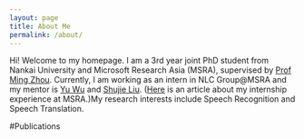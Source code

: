 ```yaml
---
layout: page
title: About Me
permalink: /about/
---
```

  Hi! Welcome to my homepage. I am a 3rd year joint PhD student from Nankai University and Microsoft Research Asia (MSRA), supervised by [Prof Ming Zhou](https://www.microsoft.com/en-us/research/people/mingzhou/). Currently, I am working as an intern in NLC Group@MSRA and my mentor is [Yu Wu](https://markwunlp.github.io/) and [Shujie Liu](https://www.microsoft.com/en-us/research/people/shujliu/). ([Here](https://mp.weixin.qq.com/s?__biz=MzA4NzIyMDY0OA==&mid=2655395458&idx=1&sn=f3f8785b2da5e95491cdeb78d239d152&chksm=8b8e7645bcf9ff53a3cff614dce157da7c4930210018a0668a40346fd1cc525b3ad1661b2526&mpshare=1&scene=1&srcid=0709lUEovNVNG6qFqJwLQAzF&sharer_sharetime=1598597737469&sharer_shareid=1bd5ba917724738209ea4d8f0bbca6fe&key=9701b8bf0b69875affe47f0f5966ffb6e51eaecf25a06992ad983bfc1f8be03bcd669b6becb37e9e438cf57960013afdd57ce022f722323b4ef0d4afcb97461515536f20b6cedcbdcbc0612c2ee201322ed9c7870c515b5268edf0be0f204afcc9f48ce0877645f0cf56c00e793d1b336f5c1db5b78f9ce30e3b382d71eb4a9d&ascene=1&uin=MTA4Nzc2OTMxNg%3D%3D&devicetype=Windows+10+x64&version=62090529&lang=zh_CN&exportkey=A6qPb1a3tnHR8l92ilDp%2BgM%3D&pass_ticket=58nlAH4rBI%2BTOJlQlXxB3Hn1ENGl7dPyCVAW8X6gZM64QvkdmUY13ZfYrIbgrWHN) is an article about my internship experience at MSRA.)My research interests include Speech Recognition and Speech Translation.
  
#Publications

  
  
